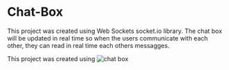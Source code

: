 # Chat-Box

This project was created using Web Sockets socket.io library. The chat box will be updated in real time so when the users communicate with each other, they can read in real time each others messagges.

This project was created using ![chat box](https://github.com/Fjorelaa3/Chat-Box/assets/123838458/a5fbb0a5-cc9d-437f-a049-e1ff95d1f3a3)
